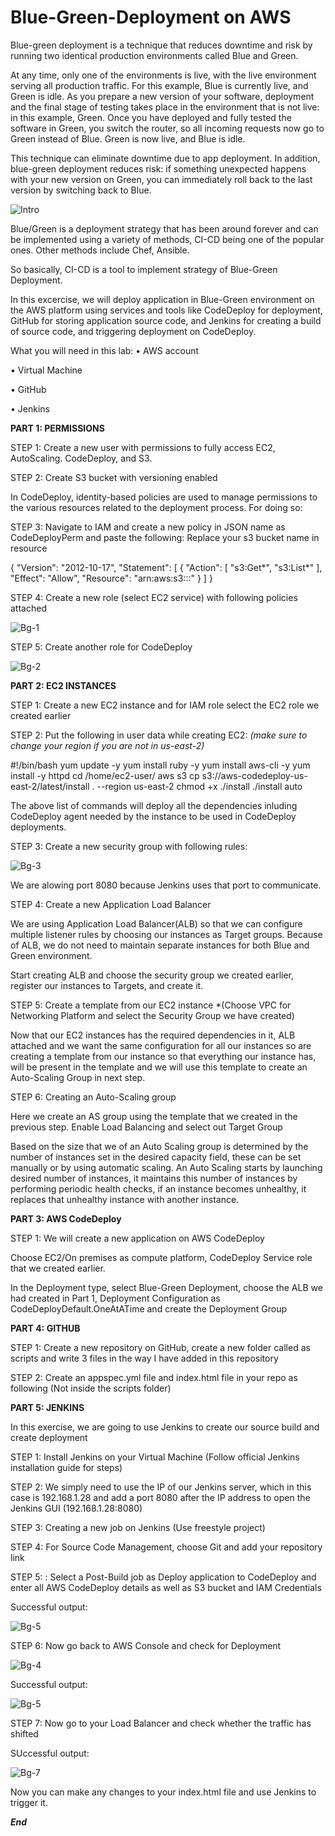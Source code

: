 # Blue-Green-Deployment on AWS


Blue-green deployment is a technique that reduces downtime and risk by running two identical production environments called Blue and Green.

At any time, only one of the environments is live, with the live environment serving all production traffic. For this example, Blue is currently live, and Green is idle.
As you prepare a new version of your software, deployment and the final stage of testing takes place in the environment that is not live: in this example, Green. 
Once you have deployed and fully tested the software in Green, you switch the router, so all incoming requests now go to Green instead of Blue. Green is now live, and Blue is idle.

This technique can eliminate downtime due to app deployment. In addition, blue-green deployment reduces risk: if something unexpected happens with your new version on Green, you can immediately roll back to the last version by switching back to Blue.

![Intro](https://github.com/roshnii20/Blue-Green-Deployment/blob/main/Pictures/Capture.PNG)



Blue/Green is a deployment strategy that has been around forever and can be implemented using a variety of methods, CI-CD being one of the popular ones. Other methods include Chef, Ansible.

So basically, CI-CD is a tool to implement strategy of Blue-Green Deployment.

In this excercise, we will deploy application in Blue-Green environment on the AWS platform using services and tools like CodeDeploy for deployment, GitHub for storing application source code, and Jenkins for creating a build of source code, and triggering deployment on CodeDeploy.

What you will need in this lab:
•	AWS account

•	Virtual Machine

•	GitHub 

•	Jenkins

**PART 1: PERMISSIONS**

STEP 1: Create a new user with permissions to fully access EC2, AutoScaling. CodeDeploy, and S3.

STEP 2: Create S3 bucket with versioning enabled

In CodeDeploy, identity-based policies are used to manage permissions to the various resources related to the deployment process. For doing so:

STEP 3: Navigate to IAM and create a new policy in JSON name as CodeDeployPerm and paste the following: Replace your s3 bucket name in resource 

{
    "Version": "2012-10-17",
    "Statement": [
        {
            "Action": [
                "s3:Get*",
                "s3:List*"
            ],
            "Effect": "Allow",
            "Resource": "arn:aws:s3:::<your-bucket-name>"
        }
    ]
}


STEP 4: Create a new role (select EC2 service) with following policies attached

![Bg-1](https://github.com/roshnii20/Blue-Green-Deployment/blob/main/Pictures/BG-1.png)

STEP 5: Create another role for CodeDeploy

![Bg-2](https://github.com/roshnii20/Blue-Green-Deployment/blob/main/Pictures/BG-2.png)

**PART 2: EC2 INSTANCES**

STEP 1: Create a new EC2 instance and for IAM role select the EC2 role we created earlier

STEP 2: Put the following in user data while creating EC2: *(make sure to change your region if you are not in us-east-2)*

#!/bin/bash
yum update -y
yum install ruby -y
yum install aws-cli -y
yum install -y httpd 
cd /home/ec2-user/
aws s3 cp s3://aws-codedeploy-us-east-2/latest/install . --region us-east-2
chmod +x ./install
./install auto

The above list of commands will deploy all the dependencies inluding CodeDeploy agent needed by the instance to be used in CodeDeploy deployments.

STEP 3: Create a new security group with following rules:

![Bg-3](https://github.com/roshnii20/Blue-Green-Deployment/blob/main/Pictures/BG-3.png)

We are alowing port 8080 because Jenkins uses that port to communicate.

STEP 4: Create a new Application Load Balancer

We are using Application Load Balancer(ALB) so that we can configure multiple listener rules by choosing our instances as Target groups. Because of ALB, we do not need to maintain separate instances for both Blue and Green environment.


Start creating ALB and choose the security group we created earlier, register our instances to Targets, and create it.


STEP 5: Create a template from our EC2 instance *(Choose VPC for Networking Platform and select the Security Group we have created)


Now that our EC2 instances has the required dependencies in it, ALB attached and we want the same configuration for all our instances so are creating a template from our instance so that everything our instance has, will be present in the template and we will use this template to create an Auto-Scaling Group in next step. 


STEP 6: Creating an Auto-Scaling group

Here we create an AS group using the template that we created in the previous step. Enable Load Balancing and select out Target Group

Based on the size that we of an Auto Scaling group is determined by the number of instances set in the desired capacity field, these can be set manually or by using automatic scaling. An Auto Scaling starts by launching desired number of instances, it maintains this number of instances by performing periodic health checks, if an instance becomes unhealthy, it replaces that unhealthy instance with another instance.

**PART 3: AWS CodeDeploy**

STEP 1: We will create a new application on AWS CodeDeploy  

Choose EC2/On premises as compute platform, CodeDeploy Service role that we created earlier.

In the Deployment type, select Blue-Green Deployment, choose the ALB we had created in Part 1, Deployment Configuration as CodeDeployDefault.OneAtATime and create the Deployment Group


**PART 4: GITHUB**

STEP 1: Create a new repository on GitHub, create a new folder called as scripts and write 3 files in the way I have added in this repository


STEP 2: Create an appspec.yml file and index.html file in your repo as following (Not inside the scripts folder)


**PART 5: JENKINS**

In this exercise, we are going to use Jenkins to create our source build and create deployment

STEP 1: Install Jenkins on your Virtual Machine (Follow official Jenkins installation guide for steps)


STEP 2: We simply need to use the IP of our Jenkins server, which in this case is 192.168.1.28 and add a port 8080 after the IP address to open the Jenkins GUI (192.168.1.28:8080)


STEP 3: Creating a new job on Jenkins (Use freestyle project)


STEP 4: For Source Code Management, choose Git and add your repository link


STEP 5: : Select a Post-Build job as Deploy application to CodeDeploy and enter all AWS CodeDeploy details as well as S3 bucket and IAM Credentials 

Successful output:

![Bg-5](https://github.com/roshnii20/Blue-Green-Deployment/blob/main/Pictures/BG-6.png)


STEP 6: Now go back to AWS Console and check for Deployment

![Bg-4](https://github.com/roshnii20/Blue-Green-Deployment/blob/main/Pictures/BG-4.png)


Successful output:

![Bg-5](https://github.com/roshnii20/Blue-Green-Deployment/blob/main/Pictures/BG-5.png)



STEP 7: Now go to your Load Balancer and check whether the traffic has shifted


SUccessful output:

![Bg-7](https://github.com/roshnii20/Blue-Green-Deployment/blob/main/Pictures/BG-7.PNG)


Now you can make any changes to your index.html file and use Jenkins to trigger it.


***End***
